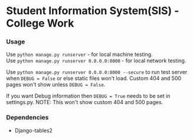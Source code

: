 # Student Information System(SIS) - College Work

###     Usage

Use `python manage.py runserver` - for local machine testing.       
Use `python manage.py runserver 0.0.0.0:8000` - for local network testing.      


Use `python manage.py runserver 0.0.0.0:8000 --secure` to run test server when
`DEBUG = False` or else static files won't load. Custom 404 and 500 pages won't
show unless `DEBUG = False`.


If you want Debug information then `DEBUG = True` needs to be set in settings.py.
NOTE: This won't show custom 404 and 500 pages.

### Dependencies

*   Django-tables2
